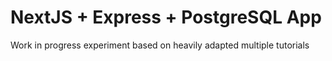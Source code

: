 # NextJS + Express + PostgreSQL App

Work in progress experiment based on heavily adapted multiple tutorials